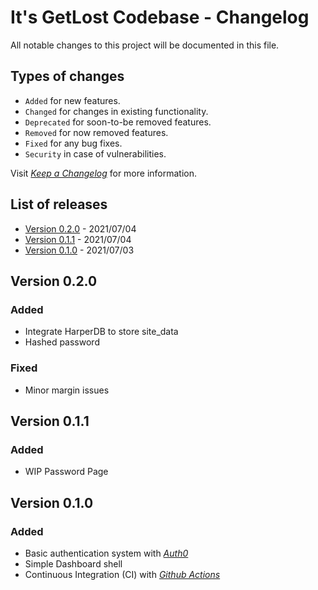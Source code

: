 # It's GetLost Codebase - Changelog

All notable changes to this project will be documented in this file.

## Types of changes

- `Added` for new features.
- `Changed` for changes in existing functionality.
- `Deprecated` for soon-to-be removed features.
- `Removed` for now removed features.
- `Fixed` for any bug fixes.
- `Security` in case of vulnerabilities.

Visit _[Keep a Changelog][changelog]_ for more information.

## List of releases

- [Version 0.2.0](#0.2.0) - 2021/07/04
- [Version 0.1.1](#v0.1.1) - 2021/07/04
- [Version 0.1.0](#v0.1.0) - 2021/07/03

## Version 0.2.0 <a name="v0.2.0"></a>

### Added

- Integrate HarperDB to store site_data
- Hashed password

### Fixed

- Minor margin issues

## Version 0.1.1 <a name="v0.1.1"></a>

### Added

- WIP Password Page

## Version 0.1.0 <a name="v0.1.0"></a>

### Added

- Basic authentication system with [_Auth0_][auth0]
- Simple Dashboard shell
- Continuous Integration (CI) with [_Github Actions_][github-actions]

<!-- Links -->

[changelog]: https://keepachangelog.com/en/1.1.0/
[github-actions]: https://docs.github.com/en/actions
[auth0]: https://auth0.com
